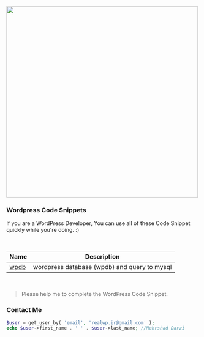 
<img src="https://s.w.org/style/images/about/WordPress-logotype-standard.png" width="500">

### Wordpress Code Snippets

If you are a WordPress Developer, You can use all of these Code Snippet quickly while you're doing. :)

<br />

|  Name |  Description |
|---|---|
| [wpdb](https://github.com/mehrshaddarzi/Wordpress/blob/master/wpdb.md)  |  wordpress database (wpdb) and query to mysql |

<br />


> Please help me to complete the WordPress Code Snippet.


### Contact Me
```php
$user = get_user_by( 'email', 'realwp.ir@gmail.com' );
echo $user->first_name . ' ' . $user->last_name; //Mehrshad Darzi
```


